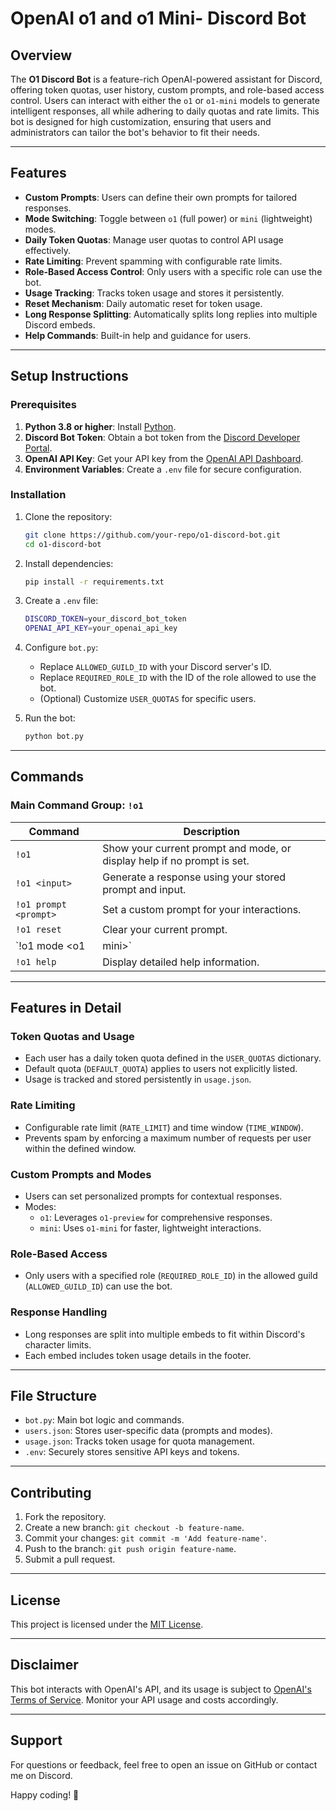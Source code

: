 
# OpenAI o1 and o1 Mini- Discord Bot

## Overview

The **O1 Discord Bot** is a feature-rich OpenAI-powered assistant for Discord, offering token quotas, user history, custom prompts, and role-based access control. Users can interact with either the `o1` or `o1-mini` models to generate intelligent responses, all while adhering to daily quotas and rate limits. This bot is designed for high customization, ensuring that users and administrators can tailor the bot's behavior to fit their needs.

---

## Features

- **Custom Prompts**: Users can define their own prompts for tailored responses.
- **Mode Switching**: Toggle between `o1` (full power) or `mini` (lightweight) modes.
- **Daily Token Quotas**: Manage user quotas to control API usage effectively.
- **Rate Limiting**: Prevent spamming with configurable rate limits.
- **Role-Based Access Control**: Only users with a specific role can use the bot.
- **Usage Tracking**: Tracks token usage and stores it persistently.
- **Reset Mechanism**: Daily automatic reset for token usage.
- **Long Response Splitting**: Automatically splits long replies into multiple Discord embeds.
- **Help Commands**: Built-in help and guidance for users.

---

## Setup Instructions

### Prerequisites

1. **Python 3.8 or higher**: Install [Python](https://www.python.org/downloads/).
2. **Discord Bot Token**: Obtain a bot token from the [Discord Developer Portal](https://discord.com/developers/applications).
3. **OpenAI API Key**: Get your API key from the [OpenAI API Dashboard](https://platform.openai.com/).
4. **Environment Variables**: Create a `.env` file for secure configuration.

### Installation

1. Clone the repository:
   ```bash
   git clone https://github.com/your-repo/o1-discord-bot.git
   cd o1-discord-bot
   ```

2. Install dependencies:
   ```bash
   pip install -r requirements.txt
   ```

3. Create a `.env` file:
   ```bash
   DISCORD_TOKEN=your_discord_bot_token
   OPENAI_API_KEY=your_openai_api_key
   ```

4. Configure `bot.py`:
   - Replace `ALLOWED_GUILD_ID` with your Discord server's ID.
   - Replace `REQUIRED_ROLE_ID` with the ID of the role allowed to use the bot.
   - (Optional) Customize `USER_QUOTAS` for specific users.

5. Run the bot:
   ```bash
   python bot.py
   ```

---

## Commands

### Main Command Group: `!o1`

| Command                 | Description                                                                 |
|-------------------------|-----------------------------------------------------------------------------|
| `!o1`                   | Show your current prompt and mode, or display help if no prompt is set.    |
| `!o1 <input>`           | Generate a response using your stored prompt and input.                    |
| `!o1 prompt <prompt>`   | Set a custom prompt for your interactions.                                 |
| `!o1 reset`             | Clear your current prompt.                                                 |
| `!o1 mode <o1|mini>`    | Switch between the `o1` (full) or `mini` (lightweight) mode.               |
| `!o1 help`              | Display detailed help information.                                         |

---

## Features in Detail

### **Token Quotas and Usage**
- Each user has a daily token quota defined in the `USER_QUOTAS` dictionary.
- Default quota (`DEFAULT_QUOTA`) applies to users not explicitly listed.
- Usage is tracked and stored persistently in `usage.json`.

### **Rate Limiting**
- Configurable rate limit (`RATE_LIMIT`) and time window (`TIME_WINDOW`).
- Prevents spam by enforcing a maximum number of requests per user within the defined window.

### **Custom Prompts and Modes**
- Users can set personalized prompts for contextual responses.
- Modes:
  - `o1`: Leverages `o1-preview` for comprehensive responses.
  - `mini`: Uses `o1-mini` for faster, lightweight interactions.

### **Role-Based Access**
- Only users with a specified role (`REQUIRED_ROLE_ID`) in the allowed guild (`ALLOWED_GUILD_ID`) can use the bot.

### **Response Handling**
- Long responses are split into multiple embeds to fit within Discord's character limits.
- Each embed includes token usage details in the footer.

---

## File Structure

- `bot.py`: Main bot logic and commands.
- `users.json`: Stores user-specific data (prompts and modes).
- `usage.json`: Tracks token usage for quota management.
- `.env`: Securely stores sensitive API keys and tokens.

---

## Contributing

1. Fork the repository.
2. Create a new branch: `git checkout -b feature-name`.
3. Commit your changes: `git commit -m 'Add feature-name'`.
4. Push to the branch: `git push origin feature-name`.
5. Submit a pull request.

---

## License

This project is licensed under the [MIT License](LICENSE).

---

## Disclaimer

This bot interacts with OpenAI's API, and its usage is subject to [OpenAI's Terms of Service](https://openai.com/terms/). Monitor your API usage and costs accordingly.

---

## Support

For questions or feedback, feel free to open an issue on GitHub or contact me on Discord.

Happy coding! 🚀
